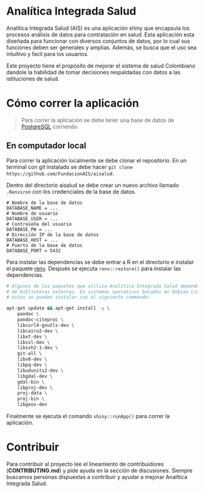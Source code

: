 # Analítica Integrada Salud

Analítica Integrada Salud (AIS) es una aplicación shiny que encapsula los
procesos análisis de datos para contratación en salud. Esta aplicación esta
diseñada para funcionar con diversos conjuntos de datos, por lo cual sus
funciones deben ser generales y amplias. Además, se busca que el uso sea
intuitivo y facil para los usuarios.

Este proyecto tiene el propósito de mejorar el sistema de salud Colombiano
dandole la habilidad de tomar decisiones respaldadas con datos a las
istituciones de salud.

# Cómo correr la aplicación

> Para correr la aplicación se debe tener una base de datos de
> [PostgreSQL](https://www.postgresql.org/) corriendo.

## En computador local

Para correr la aplicación localmente se debe clonar el repositorio. En un
terminal con git instalado se debe hacer 
`git clone https://github.com/FundacionAIS/aisalud`.

Dentro del directorio aisalud se debe crear un nuevo archivo llamado `.Renviron`
con los credenciales de la base de datos.

```
# Nombre de la base de datos
DATABASE_NAME = ...
# Nombre de usuario
DATABASE_USER = ...
# Contraseña del usuario
DATABASE_PW = ...
# Dirección IP de la base de datos
DATABASE_HOST = ...
# Puerto de la base de datos
DATABASE_PORT = 5432
```

Para instalar las dependencias se debe entrar a R en el directorio e instalar
el paquete [renv](https://github.com/rstudio/renv). Después se ejecuta
`renv::restore()` para instalar las dependencias.

```bash
# Algunos de los paquetes que utiliza Analítica Integrada Salud dependen
# de bibliotecas externas. En sistemas operativos basados en Debian Linux
# estos se pueden instalar con el siguiente commando:

apt-get update && apt-get install -y \
    pandoc \
    pandoc-citeproc \
    libcurl4-gnutls-dev \
    libcairo2-dev \
    libxt-dev \
    libssl-dev \
    libssh2-1-dev \
    git-all \
    libv8-dev \
    libpq-dev \
    libudunits2-dev \
    libgdal-dev \
    gdal-bin \
    libproj-dev \
    proj-data \
    proj-bin \
    libgeos-dev
 ```

Finalmente se ejecuta el comando `shiny::runApp()` para correr la aplicación.

# Contribuir 

Para contribuir al proyecto lee el lineamiento de contribuidores
(**CONTRIBUTING.md**) y pide ayuda en la sección de discusiones. Siempre
buscamos personas dispuestas a contribuir y ayudar a mejorar
Analítica Integrada Salud.
